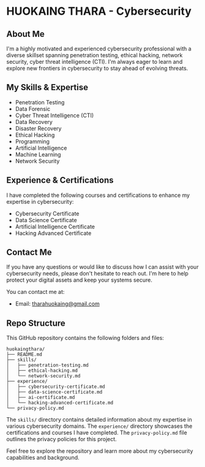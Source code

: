 # HUOKAING THARA - Cybersecurity

## About Me
I'm a highly motivated and experienced cybersecurity professional with a diverse skillset spanning penetration testing, ethical hacking, network security, cyber threat intelligence (CTI). I'm always eager to learn and explore new frontiers in cybersecurity to stay ahead of evolving threats.

## My Skills & Expertise
- Penetration Testing
- Data Forensic
- Cyber Threat Intelligence (CTI)
- Data Recovery
- Disaster Recovery
- Ethical Hacking
- Programming
- Artificial Intelligence
- Machine Learning
- Network Security

## Experience & Certifications
I have completed the following courses and certifications to enhance my expertise in cybersecurity:
- Cybersecurity Certificate
- Data Science Certificate
- Artificial Intelligence Certificate
- Hacking Advanced Certificate

## Contact Me
If you have any questions or would like to discuss how I can assist with your cybersecurity needs, please don't hesitate to reach out. I'm here to help protect your digital assets and keep your systems secure.

You can contact me at:
- Email: tharahuokaing@gmail.com

## Repo Structure
This GitHub repository contains the following folders and files:

```
huokaingthara/
├── README.md
├── skills/
│   ├── penetration-testing.md
│   ├── ethical-hacking.md
│   └── network-security.md
├── experience/
│   ├── cybersecurity-certificate.md
│   ├── data-science-certificate.md
│   ├── ai-certificate.md 
│   └── hacking-advanced-certificate.md
└── privacy-policy.md
```

The `skills/` directory contains detailed information about my expertise in various cybersecurity domains. The `experience/` directory showcases the certifications and courses I have completed. The `privacy-policy.md` file outlines the privacy policies for this project.

Feel free to explore the repository and learn more about my cybersecurity capabilities and background.